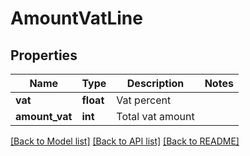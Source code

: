 # AmountVatLine

## Properties
Name | Type | Description | Notes
------------ | ------------- | ------------- | -------------
**vat** | **float** | Vat percent | 
**amount_vat** | **int** | Total vat amount | 

[[Back to Model list]](../../README.md#documentation-for-models) [[Back to API list]](../../README.md#documentation-for-api-endpoints) [[Back to README]](../../README.md)

